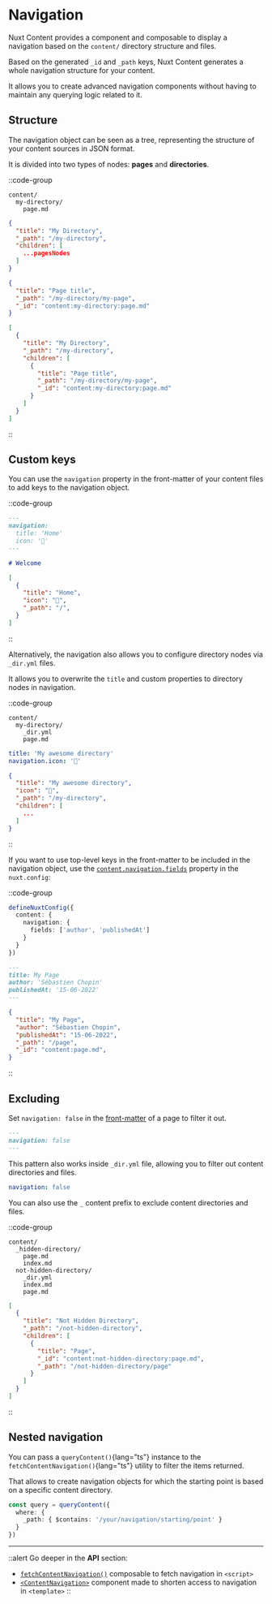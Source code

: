 # Navigation

Nuxt Content provides a component and composable to display a navigation based on the `content/` directory structure and files.

Based on the generated `_id` and `_path` keys, Nuxt Content generates a whole navigation structure for your content.

It allows you to create advanced navigation components without having to maintain any querying logic related to it.

## Structure

The navigation object can be seen as a tree, representing the structure of your content sources in JSON format.

It is divided into two types of nodes: **pages** and **directories**.

::code-group
  ``` [Directory structure]
  content/
    my-directory/
      page.md
  ```

  ```json [Directory node]
  {
    "title": "My Directory",
    "_path": "/my-directory",
    "children": [
      ...pagesNodes
    ]
  }
  ```

  ```json [Page node]
  {
    "title": "Page title",
    "_path": "/my-directory/my-page",
    "_id": "content:my-directory:page.md"
  }
  ```

  ```json [Complete navigation]
  [
    {
      "title": "My Directory",
      "_path": "/my-directory",
      "children": [
        {
          "title": "Page title",
          "_path": "/my-directory/my-page",
          "_id": "content:my-directory:page.md"
        }
      ]
    }
  ]
  ```
::

## Custom keys

You can use the `navigation` property in the front-matter of your content files to add keys to the navigation object.

::code-group
  ```md [index.md]
  ---
  navigation:
    title: 'Home'
    icon: '🏡'
  ---

  # Welcome
  ```

  ```json [Navigation]
  [
    {
      "title": "Home",
      "icon": "🏡",
      "_path": "/",
    }
  ]
  ```
::

Alternatively, the navigation also allows you to configure directory nodes via `_dir.yml` files.

It allows you to overwrite the `title` and custom properties to directory nodes in navigation.

::code-group
  ``` [Directory structure]
  content/
    my-directory/
      _dir.yml
      page.md
  ```

  ```yaml [_dir.yml]
  title: 'My awesome directory'
  navigation.icon: '📁'
  ```

  ```json [Navigation]
  {
    "title": "My awesome directory",
    "icon": "📁",
    "_path": "/my-directory",
    "children": [
      ...
    ]
  }
  ```
::

If you want to use top-level keys in the front-matter to be included in the navigation object, use the [`content.navigation.fields`](/api/configuration#navigation) property in the `nuxt.config`:

::code-group
  ```ts [nuxt.config.ts]
  defineNuxtConfig({
    content: {
      navigation: {
        fields: ['author', 'publishedAt']
      }
    }
  })
  ```

  ```md [page.md]
  ---
  title: My Page
  author: 'Sébastien Chopin'
  publishedAt: '15-06-2022'
  ---
  ```

  ```json [Navigation node]
  {
    "title": "My Page",
    "author": "Sébastien Chopin",
    "publishedAt": "15-06-2022",
    "_path": "/page",
    "_id": "content:page.md",
  }
  ```
::

## Excluding

Set `navigation: false` in the [front-matter](/guide/writing/markdown) of a page to filter it out.

```md [page.md]
---
navigation: false
---
```

This pattern also works inside `_dir.yml` file, allowing you to filter out content directories and files.

```yaml [_dir.yml]
navigation: false
```

You can also use the `_` content prefix to exclude content directories and files.

::code-group
  ``` [Directory structure]
  content/
    _hidden-directory/
      page.md
      index.md
    not-hidden-directory/
      _dir.yml
      index.md
      page.md
  ```

  ```json [Navigation object]
  [
    {
      "title": "Not Hidden Directory",
      "_path": "/not-hidden-directory",
      "children": [
        {
          "title": "Page",
          "_id": "content:not-hidden-directory:page.md",
          "_path": "/not-hidden-directory/page"
        }
      ]
    }
  ]
  ```
::

## Nested navigation

You can pass a `queryContent()`{lang="ts"} instance to the `fetchContentNavigation()`{lang="ts"} utility to filter the items returned.

That allows to create navigation objects for which the starting point is based on a specific content directory.

```ts
const query = queryContent({
  where: {
    _path: { $contains: '/your/navigation/starting/point' }
  }
})
```

---

::alert
Go deeper in the **API** section:

- [`fetchContentNavigation()`](/api/composables/fetch-content-navigation) composable to fetch navigation in `<script>`
- [`<ContentNavigation>`](/api/components/content-navigation) component made to shorten access to navigation in `<template>`
::
